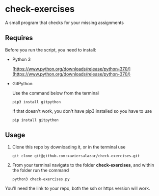 # check-exercises

A small program that checks for your missing assignments

## Requires
Before you run the script, you need to install:
+ Python 3

    [https://www.python.org/downloads/release/python-370/](https://www.python.org/downloads/release/python-370/)
+ GitPython

    Use the command below from the terminal

    `pip3 install gitpython`
    
     If that doesn't work, you don't have pip3 installed so you have to use
     
     `pip install gitpython`
     
## Usage
1. Clone this repo by downloading it, or in the terminal use

    `git clone git@github.com:xaviersalazar/check-exercises.git`

2. From your terminal navigate to the folder __check-exercises__, and within the folder run the command

    `python3 check-exercises.py`

You'll need the link to your repo, both the ssh or https version will work.

